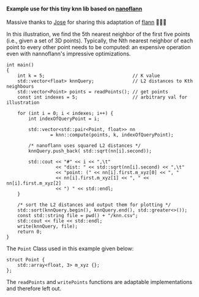 #### Example use for this tiny knn lib based on [nanoflann](https://github.com/jlblancoc/nanoflann)

Massive thanks to [Jose](https://github.com/jlblancoc) for sharing this adaptation of [flann](https://github.com/mariusmuja/flann) 👏🍻🍻

In this illustration, we find the 5th nearest neighbor of the first five points (i.e., given a set of 3D points). Typically, the Nth nearest neighbor of each point to every other point needs to be computed: an expensive operation even with nannoflann's impressive optimizations.

    int main()
    {
        int k = 5;                                // K value
        std::vector<float> knnQuery;              // L2 distances to Kth neighbours
        std::vector<Point> points = readPoints(); // get points
        const int indexes = 5;                    // arbitrary val for illustration

        for (int i = 0; i < indexes; i++) {
            int indexOfQueryPoint = i;

            std::vector<std::pair<Point, float>> nn
                    = knn::compute(points, k, indexOfQueryPoint);

            /* nanoflann uses squared L2 distances */
            knnQuery.push_back( std::sqrt(nn[i].second));

            std::cout << "#" << i << ",\t"
                      << "dist: " << std::sqrt(nn[i].second) << ",\t"
                      << "point: (" << nn[i].first.m_xyz[0] << ", "
                      << nn[i].first.m_xyz[1] << ", " << nn[i].first.m_xyz[2]
                      << ") " << std::endl;
        }

        /* sort the L2 distances and output them for plotting */
        std::sort(knnQuery.begin(), knnQuery.end(), std::greater<>());
        const std::string file = pwd() + "/knn.csv";
        std::cout << file << std::endl;
        write(knnQuery, file);
        return 0;
    }

The `Point` Class used in this example given below:

    struct Point {
        std::array<float, 3> m_xyz {};
    };

The `readPoints` and `writePoints` functions are adaptable implementations and therefore left out.
